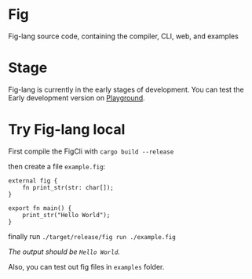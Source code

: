 # Fig
Fig-lang source code, containing the compiler, CLI, web, and examples

# Stage
Fig-lang is currently in the early stages of development. You can test the Early development version on [Playground](https://fig-lang.github.io/fig/).

# Try Fig-lang local
First compile the FigCli with `cargo build --release`

then create a file `example.fig`:

```
external fig {
    fn print_str(str: char[]);
}

export fn main() {
    print_str("Hello World");
}
```

finally run `./target/release/fig run ./example.fig`

*The output should be `Hello World`.*

Also, you can test out fig files in `examples` folder.
